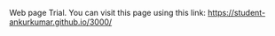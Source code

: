 Web page Trial.
You can visit this page using this link:  https://student-ankurkumar.github.io/3000/
